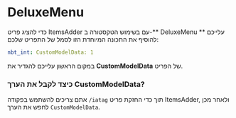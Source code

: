 # DeluxeMenu

כדי להציג פריט ItemsAdder עם בשימוש הטקסטורה ב-** DeluxeMenu ** עלייכם להוסיף את התכונה המיוחדת הזו לסמל של התפריט שלכם:

```yaml
nbt_int: CustomModelData: 1
```

במקום הראשון עלייכם להגדיר את **CustomModelData** של הפריט.

### כיצד לקבל את הערך CustomModelData?

אתם צריכים להשתמש בפקודה `/iatag` תוך כדי החזקת פריט ItemsAdder, ולאחר מכן לחפש את הערך `CustomModelData`.

